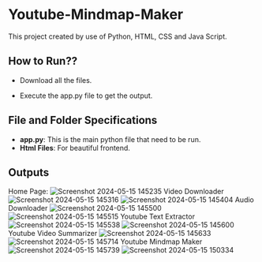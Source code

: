 # Youtube-Mindmap-Maker
This project created by use of Python, HTML, CSS and Java Script.

## How to Run??
* Download all the files. 

* Execute the app.py file to get the output.

## File and Folder Specifications

* **app.py**: This is the main python file that need to be run.
* **Html Files**: For beautiful frontend.

## Outputs
Home Page:
![Screenshot 2024-05-15 145235](https://github.com/Kanika-1404/Basic-Calculator/assets/140299493/40c0ee9c-9701-420f-8a10-9855cabc5a8f)
Video Downloader
![Screenshot 2024-05-15 145316](https://github.com/Kanika-1404/Basic-Calculator/assets/140299493/cbb76ecd-2f1b-47a5-be00-3efed67a4dab)
![Screenshot 2024-05-15 145404](https://github.com/Kanika-1404/Basic-Calculator/assets/140299493/d634d6d7-c63f-4ba4-ad51-3c90a9f38168)
Audio Downloader
![Screenshot 2024-05-15 145500](https://github.com/Kanika-1404/Basic-Calculator/assets/140299493/781fa848-c12b-4595-a97c-6f07363a2082)
![Screenshot 2024-05-15 145515](https://github.com/Kanika-1404/Basic-Calculator/assets/140299493/1c0e0171-ed4b-47ac-9f50-4719d570f38c)
Youtube Text Extractor
![Screenshot 2024-05-15 145538](https://github.com/Kanika-1404/Basic-Calculator/assets/140299493/0d86f46c-3a12-4cc8-a9e7-ce2b2f99ee3b)
![Screenshot 2024-05-15 145600](https://github.com/Kanika-1404/Basic-Calculator/assets/140299493/a35552fb-ad74-485d-bb00-e8e3c81f305c)
Youtube Video Summarizer
![Screenshot 2024-05-15 145633](https://github.com/Kanika-1404/Basic-Calculator/assets/140299493/b3585f12-1a8c-49db-a380-749fb90c22f2)
![Screenshot 2024-05-15 145714](https://github.com/Kanika-1404/Basic-Calculator/assets/140299493/f23fea71-f535-4f40-84db-f57168c155d8)
Youtube Mindmap Maker
![Screenshot 2024-05-15 145739](https://github.com/Kanika-1404/Basic-Calculator/assets/140299493/9a13cbb0-4e47-4c07-9f61-633bfd621b22)
![Screenshot 2024-05-15 150334](https://github.com/Kanika-1404/Basic-Calculator/assets/140299493/483e832e-e906-4ce2-9d0b-2e02eaeb10c8)
